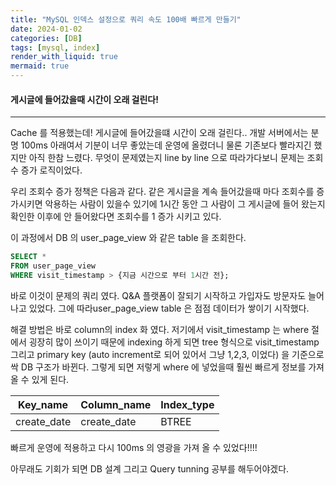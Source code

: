 ```yaml
---
title: "MySQL 인덱스 설정으로 쿼리 속도 100배 빠르게 만들기"
date: 2024-01-02
categories: [DB]
tags: [mysql, index]
render_with_liquid: true
mermaid: true
---
```

#### 게시글에 들어갔을때 시간이 오래 걸린다!
---
Cache 를 적용했는데! 게시글에 들어갔을떄 시간이 오래 걸린다.. 개발 서버에서는 분명 100ms 아래여서 기분이 너무 좋았는데 운영에 올렸더니 물론 기존보다 빨라지긴 했지만 아직 한참 느렸다.
무엇이 문제였는지 line by line 으로 따라가다보니 문제는 조회수 증가 로직이었다.

우리 조회수 증가 정책은 다음과 같다. 같은 게시글을 계속 들어갔을때 마다 조회수를 증가시키면 악용하는 사람이 있을수 있기에 1시간 동안 그 사람이 그 게시글에 들어 왔는지 확인한 이후에 안 들어왔다면 조회수를 1 증가 시키고 있다. 

이 과정에서 DB 의 user_page_view 와 같은 table 을 조회한다.

```sql
SELECT *
FROM user_page_view
WHERE visit_timestamp > {지금 시간으로 부터 1시간 전};
```

바로 이것이 문제의 쿼리 였다. Q&A 플랫폼이 잘되기 시작하고 가입자도 방문자도 늘어나고 있었다. 그에 따라user_page_view table 은 점점 데이터가 쌓이기 시작했다. 

해결 방법은 바로 column의 index 화 였다. 저기에서 visit_timestamp 는 where 절에서 굉장히 많이 쓰이기 때문에 indexing 하게 되면 tree 형식으로 visit_timestamp 그리고 primary key (auto increment로 되어 있어서 그냥 1,2,3, 이었다) 을 기준으로 싹 DB 구조가 바뀐다. 그렇게 되면 저렇게 where 에 넣었을때 훨씬 빠르게 정보를 가져 올 수 있게 된다. 

| Key_name    | Column_name | Index_type |
| ----------- | ----------- | ---------- |
| create_date | create_date | BTREE      |

빠르게 운영에 적용하고 다시 100ms 의 영광을 가져 올 수 있었다!!!! 

아무래도 기회가 되면 DB 설계 그리고 Query tunning 공부를 해두어야겠다.

